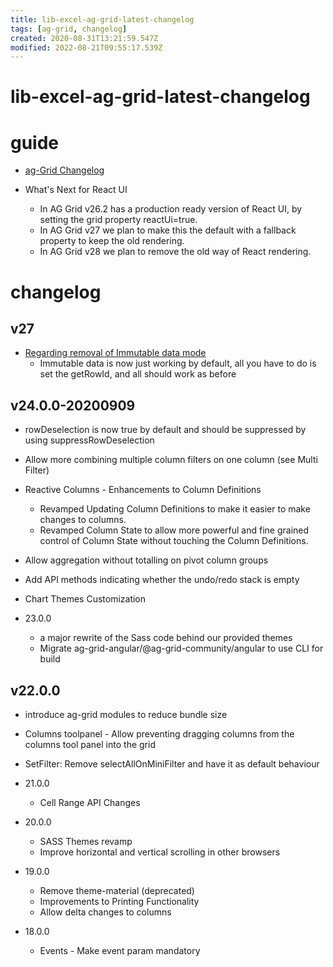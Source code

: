 ```yaml
---
title: lib-excel-ag-grid-latest-changelog
tags: [ag-grid, changelog]
created: 2020-08-31T13:21:59.547Z
modified: 2022-08-21T09:55:17.539Z
---
```


# lib-excel-ag-grid-latest-changelog

# guide

- [ag-Grid Changelog](https://www.ag-grid.com/ag-grid-changelog/)

- What's Next for React UI
  - In AG Grid v26.2 has a production ready version of React UI, by setting the grid property reactUi=true.
  - In AG Grid v27 we plan to make this the default with a fallback property to keep the old rendering. 
  - In AG Grid v28 we plan to remove the old way of React rendering.
# changelog

## v27

- [Regarding removal of Immutable data mode](https://github.com/ag-grid/ag-grid/issues/5139)
  - Immutable data is now just working by default, all you have to do is set the getRowId, and all should work as before

## v24.0.0-20200909

- rowDeselection is now true by default and should be suppressed by using suppressRowDeselection
- Allow more combining multiple column filters on one column (see Multi Filter)
- Reactive Columns - Enhancements to Column Definitions
  - Revamped Updating Column Definitions to make it easier to make changes to columns. 
  - Revamped Column State to allow more powerful and fine grained control of Column State without touching the Column Definitions. 
-  Allow aggregation without totalling on pivot column groups
- Add API methods indicating whether the undo/redo stack is empty
- Chart Themes Customization

- 23.0.0
  - a major rewrite of the Sass code behind our provided themes
  - Migrate ag-grid-angular/@ag-grid-community/angular to use CLI for build

## v22.0.0

- introduce ag-grid modules to reduce bundle size
- Columns toolpanel - Allow preventing dragging columns from the columns tool panel into the grid
- SetFilter: Remove selectAllOnMiniFilter and have it as default behaviour

- 21.0.0
  - Cell Range API Changes
- 20.0.0
  - SASS Themes revamp
  - Improve horizontal and vertical scrolling in other browsers
- 19.0.0
  - Remove theme-material (deprecated)
  - Improvements to Printing Functionality
  - Allow delta changes to columns
- 18.0.0
  - Events - Make event param mandatory
